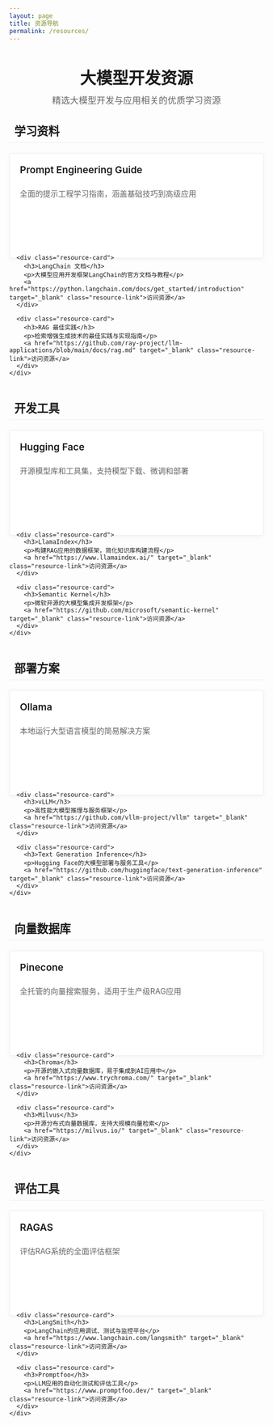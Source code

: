 ```yaml
---
layout: page
title: 资源导航
permalink: /resources/
---
```


<div class="resources-header">
  <h1>大模型开发资源</h1>
  <p>精选大模型开发与应用相关的优质学习资源</p>
</div>

<div class="resources-container">
  <div class="resource-category">
    <h2><i class="fas fa-book"></i> 学习资料</h2>
    <div class="resource-list">
      <div class="resource-card">
        <h3>Prompt Engineering Guide</h3>
        <p>全面的提示工程学习指南，涵盖基础技巧到高级应用</p>
        <a href="https://www.promptingguide.ai/" target="_blank" class="resource-link">访问资源</a>
      </div>
      
      <div class="resource-card">
        <h3>LangChain 文档</h3>
        <p>大模型应用开发框架LangChain的官方文档与教程</p>
        <a href="https://python.langchain.com/docs/get_started/introduction" target="_blank" class="resource-link">访问资源</a>
      </div>
      
      <div class="resource-card">
        <h3>RAG 最佳实践</h3>
        <p>检索增强生成技术的最佳实践与实现指南</p>
        <a href="https://github.com/ray-project/llm-applications/blob/main/docs/rag.md" target="_blank" class="resource-link">访问资源</a>
      </div>
    </div>
  </div>
  
  <div class="resource-category">
    <h2><i class="fas fa-tools"></i> 开发工具</h2>
    <div class="resource-list">
      <div class="resource-card">
        <h3>Hugging Face</h3>
        <p>开源模型库和工具集，支持模型下载、微调和部署</p>
        <a href="https://huggingface.co/" target="_blank" class="resource-link">访问资源</a>
      </div>
      
      <div class="resource-card">
        <h3>LlamaIndex</h3>
        <p>构建RAG应用的数据框架，简化知识库构建流程</p>
        <a href="https://www.llamaindex.ai/" target="_blank" class="resource-link">访问资源</a>
      </div>
      
      <div class="resource-card">
        <h3>Semantic Kernel</h3>
        <p>微软开源的大模型集成开发框架</p>
        <a href="https://github.com/microsoft/semantic-kernel" target="_blank" class="resource-link">访问资源</a>
      </div>
    </div>
  </div>
  
  <div class="resource-category">
    <h2><i class="fas fa-rocket"></i> 部署方案</h2>
    <div class="resource-list">
      <div class="resource-card">
        <h3>Ollama</h3>
        <p>本地运行大型语言模型的简易解决方案</p>
        <a href="https://ollama.ai/" target="_blank" class="resource-link">访问资源</a>
      </div>
      
      <div class="resource-card">
        <h3>vLLM</h3>
        <p>高性能大模型推理与服务框架</p>
        <a href="https://github.com/vllm-project/vllm" target="_blank" class="resource-link">访问资源</a>
      </div>
      
      <div class="resource-card">
        <h3>Text Generation Inference</h3>
        <p>Hugging Face的大模型部署与服务工具</p>
        <a href="https://github.com/huggingface/text-generation-inference" target="_blank" class="resource-link">访问资源</a>
      </div>
    </div>
  </div>
  
  <div class="resource-category">
    <h2><i class="fas fa-database"></i> 向量数据库</h2>
    <div class="resource-list">
      <div class="resource-card">
        <h3>Pinecone</h3>
        <p>全托管的向量搜索服务，适用于生产级RAG应用</p>
        <a href="https://www.pinecone.io/" target="_blank" class="resource-link">访问资源</a>
      </div>
      
      <div class="resource-card">
        <h3>Chroma</h3>
        <p>开源的嵌入式向量数据库，易于集成到AI应用中</p>
        <a href="https://www.trychroma.com/" target="_blank" class="resource-link">访问资源</a>
      </div>
      
      <div class="resource-card">
        <h3>Milvus</h3>
        <p>开源分布式向量数据库，支持大规模向量检索</p>
        <a href="https://milvus.io/" target="_blank" class="resource-link">访问资源</a>
      </div>
    </div>
  </div>
  
  <div class="resource-category">
    <h2><i class="fas fa-chart-line"></i> 评估工具</h2>
    <div class="resource-list">
      <div class="resource-card">
        <h3>RAGAS</h3>
        <p>评估RAG系统的全面评估框架</p>
        <a href="https://github.com/explodinggradients/ragas" target="_blank" class="resource-link">访问资源</a>
      </div>
      
      <div class="resource-card">
        <h3>LangSmith</h3>
        <p>LangChain的应用调试、测试与监控平台</p>
        <a href="https://www.langchain.com/langsmith" target="_blank" class="resource-link">访问资源</a>
      </div>
      
      <div class="resource-card">
        <h3>Promptfoo</h3>
        <p>LLM应用的自动化测试和评估工具</p>
        <a href="https://www.promptfoo.dev/" target="_blank" class="resource-link">访问资源</a>
      </div>
    </div>
  </div>
</div>

<style>
  .resources-header {
    text-align: center;
    margin-bottom: 30px;
  }
  
  .resources-header h1 {
    color: var(--primary-color);
    font-size: 2rem;
    margin-bottom: 10px;
  }
  
  .resources-header p {
    color: #666;
    font-size: 1.1rem;
    max-width: 600px;
    margin: 0 auto;
  }
  
  .resources-container {
    max-width: 1100px;
    margin: 0 auto;
  }
  
  .resource-category {
    margin-bottom: 35px;
  }
  
  .resource-category h2 {
    color: var(--primary-color);
    font-size: 1.4rem;
    margin-bottom: 20px;
    padding-bottom: 8px;
    border-bottom: 1px solid #eee;
    display: flex;
    align-items: center;
  }
  
  .resource-category h2 i {
    margin-right: 10px;
    color: var(--primary-color);
  }
  
  .resource-list {
    display: grid;
    grid-template-columns: repeat(auto-fill, minmax(300px, 1fr));
    gap: 20px;
  }
  
  .resource-card {
    background: white;
    border-radius: 4px;
    padding: 20px;
    box-shadow: 0 2px 8px rgba(0,0,0,0.05);
    transition: transform 0.3s, box-shadow 0.3s;
    height: 100%;
    display: flex;
    flex-direction: column;
    border: 1px solid #eee;
  }
  
  .resource-card:hover {
    transform: translateY(-3px);
    box-shadow: 0 5px 15px rgba(0,0,0,0.08);
    border-color: var(--primary-color);
  }
  
  .resource-card h3 {
    color: var(--primary-color);
    margin-top: 0;
    margin-bottom: 10px;
    font-size: 1.2rem;
    font-weight: 600;
  }
  
  .resource-card p {
    color: #666;
    margin-bottom: 15px;
    line-height: 1.5;
    flex-grow: 1;
    font-size: 0.95rem;
  }
  
  .resource-link {
    display: inline-block;
    padding: 8px 15px;
    background: var(--primary-color);
    color: white;
    text-decoration: none;
    border-radius: 4px;
    font-size: 0.9rem;
    font-weight: 500;
    transition: all 0.3s;
    text-align: center;
    margin-top: auto;
  }
  
  .resource-link:hover {
    background: darken(var(--primary-color), 10%);
    transform: translateY(-2px);
    box-shadow: 0 3px 8px rgba(0,0,0,0.12);
    color: white;
  }
  
  @media (max-width: 768px) {
    .resource-list {
      grid-template-columns: 1fr;
    }
    
    .resources-header h1 {
      font-size: 1.7rem;
    }
    
    .resources-header p {
      font-size: 1rem;
    }
    
    .resource-category h2 {
      font-size: 1.3rem;
    }
    
    .resource-card h3 {
      font-size: 1.1rem;
    }
  }
</style> 